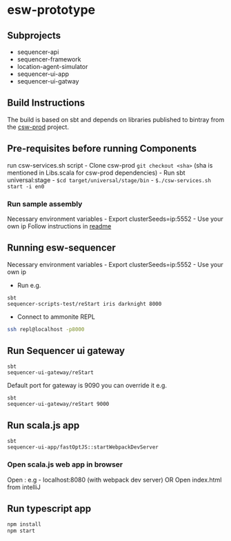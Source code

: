 # esw-prototype


## Subprojects

* sequencer-api 
* sequencer-framework
* location-agent-simulator
* sequencer-ui-app
* sequencer-ui-gatway

## Build Instructions

The build is based on sbt and depends on libraries published to bintray from the 
[csw-prod](https://github.com/tmtsoftware/csw-prod) project.


## Pre-requisites before running Components

run csw-services.sh script
    - Clone csw-prod
    ```git checkout <sha>```
     (sha is mentioned in Libs.scala for csw-prod dependencies)
    - Run sbt universal:stage
    - ```$cd target/universal/stage/bin```
    - ```$./csw-services.sh start -i en0```

### Run sample assembly
Necessary environment variables  - 
Export clusterSeeds=ip:5552 - Use your own ip
Follow instructions in [readme](https://github.com/Poorva17/sample-assembly-hcd)

## Running esw-sequencer
Necessary environment variables  -
Export clusterSeeds=ip:5552 - Use your own ip
 - Run e.g. 
 ```sbtshell
sbt 
sequencer-scripts-test/reStart iris darknight 8000

```

- Connect to ammonite REPL
```bash
ssh repl@localhost -p8000
```
  

## Run Sequencer ui gateway
```sbtshell
sbt
sequencer-ui-gateway/reStart
```
Default port for gateway is 9090 you can override it 
e.g.
```sbtshell
sbt
sequencer-ui-gateway/reStart 9000
```

## Run scala.js app
```sbtshell
sbt
sequencer-ui-app/fastOptJS::startWebpackDevServer
```

### Open scala.js web app in browser
Open <HOST>:<PORT> 
e.g - localhost:8080 (with webpack dev server)
OR
Open index.html from intelliJ
 
## Run typescript app

```javascript 
npm install
npm start
```
